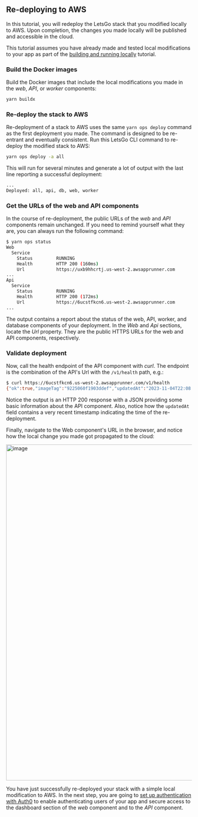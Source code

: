 ## Re-deploying to AWS

In this tutorial, you will redeploy the LetsGo stack that you modified locally to AWS. Upon completion, the changes you made locally will be published and accessible in the cloud.

This tutorial assumes you have already made and tested local modifications to your app as part of the [building and running locally](building-and-running-locally.md) tutorial.

### Build the Docker images

Build the Docker images that include the local modifications you made in the _web_, _API_, or _worker_ components:

```bash
yarn buildx
```

### Re-deploy the stack to AWS

Re-deployment of a stack to AWS uses the same `yarn ops deploy` command as the first deployment you made. The command is designed to be re-entrant and eventually consistent. Run this LetsGo CLI command to re-deploy the modified stack to AWS:

```bash
yarn ops deploy -a all
```

This will run for several minutes and generate a lot of output with the last line reporting a successful deployment:

```bash
...
Deployed: all, api, db, web, worker
```

### Get the URLs of the web and API components

In the course of re-deployment, the public URLs of the _web_ and _API_ components remain unchanged. If you need to remind yourself what they are, you can always run the following command:

```bash
$ yarn ops status
Web
  Service
    Status         RUNNING
    Health         HTTP 200 (160ms)
    Url            https://uxb9hhcrtj.us-west-2.awsapprunner.com
...
Api
  Service
    Status         RUNNING
    Health         HTTP 200 (172ms)
    Url            https://6ucstfkcn6.us-west-2.awsapprunner.com
...
```

The output contains a report about the status of the web, API, worker, and database components of your deployment. In the _Web_ and _Api_ sections, locate the _Url_ property. They are the public HTTPS URLs for the web and API components, respectively.

### Validate deployment

Now, call the health endpoint of the API component with _curl_. The endpoint is the combination of the API's Url with the `/v1/health` path, e.g.:

```bash
$ curl https://6ucstfkcn6.us-west-2.awsapprunner.com/v1/health
{"ok":true,"imageTag":"9225060f1903ddef","updatedAt":"2023-11-04T22:08:24.392Z"}
```

Notice the output is an HTTP 200 response with a JSON providing some basic information about the API component. Also, notice how the `updatedAt` field contains a very recent timestamp indicating the time of the re-deployment.

Finally, navigate to the Web component's URL in the browser, and notice how the local change you made got propagated to the cloud:

<img width="912" alt="image" src="https://github.com/tjanczuk/letsgo/assets/822369/6aab4476-4d16-4ab4-97c4-211a80017266">

You have just successfully re-deployed your stack with a simple local modification to AWS. In the next step, you are going to [set up authentication with Auth0](setting-up-authentication-with-auth0.md) to enable authenticating users of your app and secure access to the dashboard section of the _web_ component and to the _API_ component.
